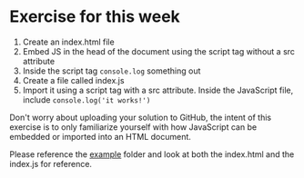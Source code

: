 # Exercise for this week

1. Create an index.html file
2. Embed JS in the head of the document using the script tag without a src attribute
3. Inside the script tag `console.log` something out
4. Create a file called index.js
5. Import it using a script tag with a src attribute. Inside the JavaScript file, include `console.log('it works!')`

Don't worry about uploading your solution to GitHub, the intent of this exercise is to only familiarize yourself with how JavaScript can be embedded or imported into an HTML document.

Please reference the [example](../examples) folder and look at both the index.html and the index.js for reference.